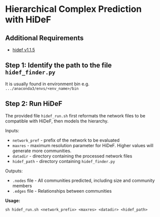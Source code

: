 # Hierarchical Complex Prediction with HiDeF

## Additional Requirements

* [hidef v1.1.5](https://pypi.org/project/hidef/)

## Step 1: Identify the path to the file `hidef_finder.py`

It is usually found in environment bin e.g.  
`.../anaconda3/envs/<env_name>/bin`

## Step 2: Run HiDeF

The provided file `hidef_run.sh` first reformats the network files to be compatible with HiDeF, then models the hierarchy.

Inputs:
* `network_pref` - prefix of the network to be evaluated
* `maxres` - maximum resolution parameter for HiDeF. Higher values will generate more communities.
* `datadir` - directory containing the processed network files
* `hidef_path` - directory containing `hidef_finder.py` 

Outputs:
* `.nodes` file - All communities predicted, including size and community members 
* `.edges` file - Relationships between communities 

**Usage:**
```
sh hidef_run.sh <network_prefix> <maxres> <datadir> <hidef_path>
```

